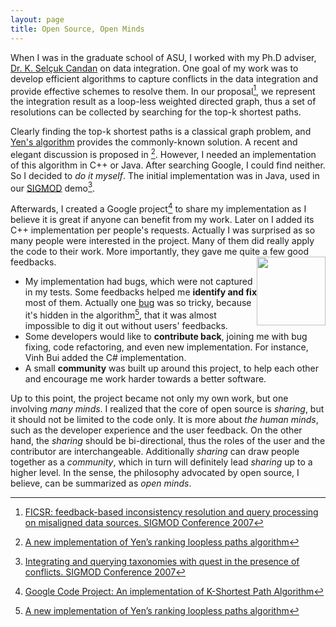 ```yaml
---
layout: page
title: Open Source, Open Minds
---
```


When I was in the graduate school of ASU, I worked with my Ph.D adviser, [Dr. K. Selçuk Candan](http://aria.asu.edu/candan/) on data integration. One goal of my work was to develop efficient algorithms to capture conflicts in the data integration and provide effective schemes to resolve them. In our proposal[^2], we represent the integration result as a loop-less weighted directed graph, thus a set of resolutions can be collected by searching for the top-k shortest paths. 

Clearly finding the top-k shortest paths is a classical graph problem, and [Yen's algorithm](http://en.wikipedia.org/wiki/Yen's_algorithm) provides the commonly-known solution. A recent and elegant discussion is proposed in [^4]. 
However, I needed an implementation of this algorithm in C++ or Java. After searching Google, I could find neither. So I decided to *do it myself*. The initial implementation was in Java, used in our [SIGMOD](http://sigmod07.riit.tsinghua.edu.cn/acceptedPaperForSIGMOD.shtml) demo[^1]. 

Afterwards, I created a Google project[^3] to share my implementation as I believe it is great if anyone can benefit from my work. Later on I added its C++ implementation per people's requests. Actually I was surprised as so many people were interested in the project. Many of them did really apply the code to their work. More importantly, they gave me quite a few good feedbacks. 
<img style="float: right" src="http://thinkingscale.com/public/open_source.jpg" width=110x/>

* My implementation had bugs, which were not captured in my tests. Some feedbacks helped me **identify and fix** most of them. Actually one [bug](https://code.google.com/p/k-shortest-paths/wiki/AlgorithmBug) was so tricky, because it's hidden in the algorithm[^4], that it was almost impossible to dig it out without users' feedbacks.
* Some developers would like to **contribute back**, joining me with bug fixing, code refactoring, and even new implementation. For instance, Vinh Bui added the C# implementation. 
* A small **community** was built up around this project, to help each other and encourage me work harder towards a better software. 

Up to this point, the project became not only my own work, but one involving *many minds*. 
I realized that the core of open source is *sharing*, but it should not be limited to the code only. It is more about *the human minds*, such as the developer experience and the user feedback. 
On the other hand, the *sharing* should be bi-directional, thus the roles of the user and the contributor are interchangeable. 
Additionally *sharing* can draw people together as a *community*, which in turn will definitely lead *sharing* up to a higher level. 
In the sense, the philosophy advocated by open source, I believe, can be summarized as *open minds*. 





[^1]: [Integrating and querying taxonomies with quest in the presence of conflicts. SIGMOD Conference 2007](http://dl.acm.org/citation.cfm?doid=1247480.1247639)

[^2]: [FICSR: feedback-based inconsistency resolution and query processing on misaligned data sources. SIGMOD Conference 2007](http://dl.acm.org/citation.cfm?doid=1247480.1247499)

[^3]: [Google Code Project: An implementation of K-Shortest Path Algorithm](https://code.google.com/p/k-shortest-paths/)

[^4]: [A new implementation of Yen’s ranking loopless paths algorithm](http://link.springer.com/article/10.1007%2Fs10288-002-0010-2)
